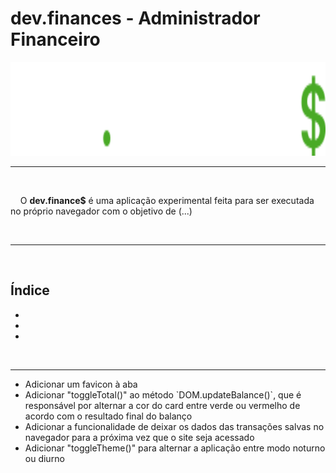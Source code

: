 <h1>dev.finances - Administrador Financeiro</h1>

<img src="./assets/logo.svg" alt="logo" height=150px>

---

<br>

<p>&nbsp;&nbsp;&nbsp;&nbsp;O <strong>dev.finance$</strong> é uma aplicação experimental feita para ser executada no próprio navegador com o objetivo de (...)</p>
<p></p>

<br>

---

<br>

<h2>Índice</h2>

<ul>
    <li></li>
    <li></li>
    <li></li>
</ul>

<br>

---

<ul>
    <li>Adicionar um favicon à aba</li>
    <li>Adicionar "toggleTotal()" ao método `DOM.updateBalance()`, que é responsável por alternar a cor do card entre verde ou vermelho de acordo com o resultado final do balanço</li>
    <li>Adicionar a funcionalidade de deixar os dados das transações salvas no navegador para a próxima vez que o site seja acessado</li>
    <li>Adicionar "toggleTheme()" para alternar a aplicação entre modo noturno ou diurno</li>
</ul>
